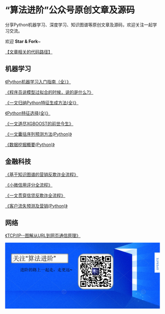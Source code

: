 # “算法进阶”公众号原创文章及源码
分享Python机器学习、深度学习、知识图谱等原创文章及源码，欢迎关注一起学习交流。

欢迎 **Star & Fork**~

[【文章相关的代码路径】](https://github.com/aialgorithm/Blog/tree/master/projects/)


## 机器学习
[《Python机器学习入门指南（全）》](https://github.com/aialgorithm/Blog/issues/2)

[《程序员说模型过拟合的时候，说的是什么?》](https://github.com/aialgorithm/Blog/issues/3)

[《一文归纳Python特征生成方法(全)》](https://github.com/aialgorithm/Blog/issues/11)

[《Python特征选择(全)》](https://github.com/aialgorithm/Blog/issues/10)

[《一文道尽XGBOOST的前世今生》](https://github.com/aialgorithm/Blog/issues/4)

[《一文囊括序列预测方法(Python)》](https://github.com/aialgorithm/Blog/issues/7)

[《数据挖掘概要(Python)》](https://github.com/aialgorithm/datamining)


## 金融科技
[《基于知识图谱的营销反欺诈全流程》](https://github.com/aialgorithm/Blog/issues/6)

[《小微信用评分全流程》](https://github.com/aialgorithm/Blog/issues/5)

[《一文贯穿信贷反欺诈全流程》](https://github.com/aialgorithm/Blog/issues/9)

[《客户流失预测及营销(Python)》](https://github.com/aialgorithm/Blog/issues/8)


## 网络

[《TCP/IP--图解从URL到网页通信原理》](https://github.com/aialgorithm/Blog/issues/1)


![算法进阶](./pic/Ai_Algo.jpg)
